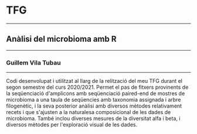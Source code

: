 # TFG
---
## Anàlisi del microbioma amb R
---
### Guillem Vila Tubau
---
Codi desenvolupat i utilitzat al llarg de la relització del meu TFG durant el segon semestre del curs 2020/2021. Permet el pas de fitxers provinents de la seqüenciació d'amplicons amb seqüenciació paired-end de mostres de microbioma a una taula de seqüencies amb taxonomia assignada i arbre filogenètic, i la seva posterior anàlisi amb diversos mètodes relativament recets i que s'ajusten a la naturalesa composicional de les dades de microbioma. També inclou diverses mesures de la diversitat alfa i beta, i diversos mètodes per l'exploració visual de les dades.
